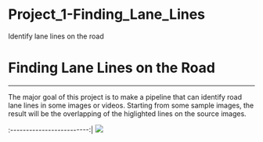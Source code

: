 # Project_1-Finding_Lane_Lines
Identify lane lines on the road

# **Finding Lane Lines on the Road** 

---

The major goal of this project is to make a pipeline that can identify road lane lines in some images or videos.
Starting from some sample images, the result will be the overlapping of the higlighted lines on the source images.


:-------------------------:|
![](./test_image/SolidWhiteRight.jpg)


